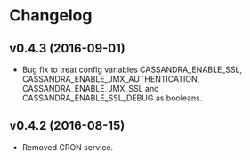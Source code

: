 # Changelog

## v0.4.3 (2016-09-01)
* Bug fix to treat config variables CASSANDRA_ENABLE_SSL,
CASSANDRA_ENABLE_JMX_AUTHENTICATION, CASSANDRA_ENABLE_JMX_SSL and
CASSANDRA_ENABLE_SSL_DEBUG as booleans.

## v0.4.2 (2016-08-15)
* Removed CRON service.
